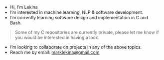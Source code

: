 - Hi, I’m Lekina
- I’m interested in machine learning, NLP & software development.
- I’m currently learning software design and implementation in C and Bash. 
> Some of my C repositories are currently private, please let me know if you would be interested in having a look.
- I’m looking to collaborate on projects in any of the above topics.
- Reach me by email: marklekina@gmail.com

<!---
marklekina/marklekina is a ✨ special ✨ repository because its `README.md` (this file) appears on your GitHub profile.
You can click the Preview link to take a look at your changes.
--->
